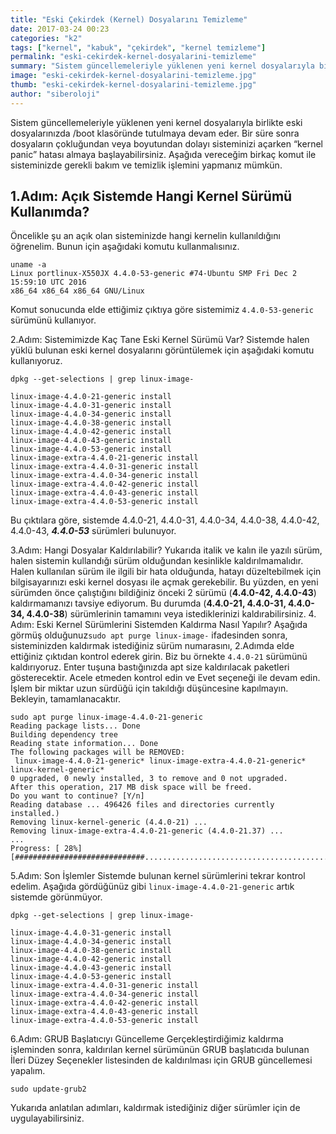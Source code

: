 ```yaml
---
title: "Eski Çekirdek (Kernel) Dosyalarını Temizleme"
date: 2017-03-24 00:23
categories: "k2"
tags: ["kernel", "kabuk", "çekirdek", "kernel temizleme"]
permalink: "eski-cekirdek-kernel-dosyalarini-temizleme"
summary: "Sistem güncellemeleriyle yüklenen yeni kernel dosyalarıyla birlikte eski dosyalarınızda /boot klasöründe tutulmaya devam eder. Bir süre sonra dosyaların çokluğundan veya boyutundan dolayı sisteminizi açarken “kernel panic” hatası almaya başlayabilirsiniz. "
image: "eski-cekirdek-kernel-dosyalarini-temizleme.jpg"
thumb: "eski-cekirdek-kernel-dosyalarini-temizleme.jpg"
author: "siberoloji"
---
```

Sistem güncellemeleriyle yüklenen yeni kernel dosyalarıyla birlikte eski dosyalarınızda /boot klasöründe tutulmaya devam eder. Bir süre sonra dosyaların çokluğundan veya boyutundan dolayı sisteminizi açarken “kernel panic” hatası almaya başlayabilirsiniz. Aşağıda vereceğim birkaç komut ile sisteminizde gerekli bakım ve temizlik işlemini yapmanız mümkün.

## 1.Adım: Açık Sistemde Hangi Kernel Sürümü Kullanımda?
Öncelikle şu an açık olan sisteminizde hangi kernelin kullanıldığını öğrenelim. Bunun için aşağıdaki komutu kullanmalısınız.
```
uname -a
Linux portlinux-X550JX 4.4.0-53-generic #74-Ubuntu SMP Fri Dec 2 15:59:10 UTC 2016 
x86_64 x86_64 x86_64 GNU/Linux
```
Komut sonucunda elde ettiğimiz çıktıya göre sistemimiz `4.4.0-53-generic`  sürümünü kullanıyor.

2.Adım: Sistemimizde Kaç Tane Eski Kernel Sürümü Var?
Sistemde halen yüklü bulunan eski kernel dosyalarını görüntülemek için aşağıdaki komutu kullanıyoruz.
```
dpkg --get-selections | grep linux-image-

linux-image-4.4.0-21-generic install
linux-image-4.4.0-31-generic install
linux-image-4.4.0-34-generic install
linux-image-4.4.0-38-generic install
linux-image-4.4.0-42-generic install
linux-image-4.4.0-43-generic install
linux-image-4.4.0-53-generic install
linux-image-extra-4.4.0-21-generic install
linux-image-extra-4.4.0-31-generic install
linux-image-extra-4.4.0-34-generic install
linux-image-extra-4.4.0-42-generic install
linux-image-extra-4.4.0-43-generic install
linux-image-extra-4.4.0-53-generic install
```
Bu çıktılara göre, sistemde 4.4.0-21, 4.4.0-31, 4.4.0-34, 4.4.0-38, 4.4.0-42, 4.4.0-43, ***4.4.0-53*** sürümleri bulunuyor.

3.Adım: Hangi Dosyalar Kaldırılabilir?
Yukarıda italik ve kalın ile yazılı sürüm, halen sistemin kullandığı sürüm olduğundan kesinlikle kaldırılmamalıdır.
Halen kullanılan sürüm ile ilgili bir hata olduğunda, hatayı düzeltebilmek için bilgisayarınızı eski kernel dosyası ile açmak gerekebilir. Bu yüzden, en yeni sürümden önce çalıştığını bildiğiniz önceki 2 sürümü (**4.4.0-42, 4.4.0-43**) kaldırmamanızı tavsiye ediyorum.
Bu durumda (**4.4.0-21, 4.4.0-31, 4.4.0-34, 4.4.0-38**) sürümlerinin tamamını veya istediklerinizi kaldırabilirsiniz.
4. Adım: Eski Kernel Sürümlerini Sistemden Kaldırma Nasıl Yapılır?
Aşağıda görmüş olduğunuz` sudo apt purge linux-image- ` ifadesinden sonra, sisteminizden kaldırmak istediğiniz sürüm numarasını, 2.Adımda elde ettiğiniz çıktıdan kontrol ederek girin. Biz bu örnekte `4.4.0-21` sürümünü kaldırıyoruz. Enter tuşuna bastığınızda apt size kaldırılacak paketleri gösterecektir. Acele etmeden kontrol edin ve Evet seçeneği ile devam edin. İşlem bir miktar uzun sürdüğü için takıldığı düşüncesine kapılmayın. Bekleyin, tamamlanacaktır.
```
sudo apt purge linux-image-4.4.0-21-generic
Reading package lists... Done
Building dependency tree 
Reading state information... Done
The following packages will be REMOVED:
 linux-image-4.4.0-21-generic* linux-image-extra-4.4.0-21-generic* linux-kernel-generic*
0 upgraded, 0 newly installed, 3 to remove and 0 not upgraded.
After this operation, 217 MB disk space will be freed.
Do you want to continue? [Y/n] 
Reading database ... 496426 files and directories currently installed.)
Removing linux-kernel-generic (4.4.0-21) ...
Removing linux-image-extra-4.4.0-21-generic (4.4.0-21.37) ...
...
Progress: [ 28%] [#############################.........................................]
```
5.Adım: Son İşlemler
Sistemde bulunan kernel sürümlerini tekrar kontrol edelim. Aşağıda gördüğünüz gibi `linux-image-4.4.0-21-generic` artık sistemde görünmüyor.
```
dpkg --get-selections | grep linux-image-

linux-image-4.4.0-31-generic install
linux-image-4.4.0-34-generic install
linux-image-4.4.0-38-generic install
linux-image-4.4.0-42-generic install
linux-image-4.4.0-43-generic install
linux-image-4.4.0-53-generic install
linux-image-extra-4.4.0-31-generic install
linux-image-extra-4.4.0-34-generic install
linux-image-extra-4.4.0-42-generic install
linux-image-extra-4.4.0-43-generic install
linux-image-extra-4.4.0-53-generic install
```
6.Adım: GRUB Başlatıcıyı Güncelleme
Gerçekleştirdiğimiz kaldırma işleminden sonra, kaldırılan kernel sürümünün GRUB başlatıcıda bulunan İleri Düzey Seçenekler listesinden de kaldırılması için GRUB güncellemesi yapalım.
```
sudo update-grub2
```
Yukarıda anlatılan adımları, kaldırmak istediğiniz diğer sürümler için de uygulayabilirsiniz.